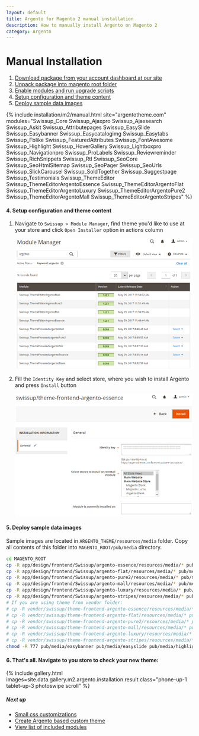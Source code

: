 ```yaml
---
layout: default
title: Argento for Magento 2 manual installation
description: How to manually install Argento on Magento 2
category: Argento
---
```


# Manual Installation

 1. [Download package from your account dashboard at our site](#download-package-from-your-account)
 2. [Unpack package into magento root folder](#unpack-package-into-magento-root-folder)
 3. [Enable modules and run upgrade scripts](#enable-modules-and-run-upgrade-scripts)
 4. [Setup configuration and theme content](#setup-configuration-and-theme-content)
 5. [Deploy sample data images](#deploy-sample-data-images)

{% include installation/m2/manual.html site="argentotheme.com" modules="Swissup_Core Swissup_Ajaxpro Swissup_Ajaxsearch Swissup_Askit Swissup_Attributepages Swissup_EasySlide Swissup_Easybanner Swissup_Easycatalogimg Swissup_Easytabs Swissup_Fblike Swissup_FeaturedAttributes Swissup_FontAwesome Swissup_Highlight Swissup_HoverGallery Swissup_Lightboxpro Swissup_Navigationpro Swissup_ProLabels Swissup_Reviewreminder Swissup_RichSnippets Swissup_Rtl Swissup_SeoCore Swissup_SeoHtmlSitemap Swissup_SeoPager Swissup_SeoUrls Swissup_SlickCarousel Swissup_SoldTogether Swissup_Suggestpage Swissup_Testimonials Swissup_ThemeEditor Swissup_ThemeEditorArgentoEssence Swissup_ThemeEditorArgentoFlat Swissup_ThemeEditorArgentoLuxury Swissup_ThemeEditorArgentoPure2 Swissup_ThemeEditorArgentoMall Swissup_ThemeEditorArgentoStripes" %}

#### 4. Setup configuration and theme content

1. Navigate to `Swissup > Module Manager`, find theme you'd like to use at
    your store and click `Open Installer` option in actions column

    ![Module manager](/images/m2/argento/installation/module_manager.png)

2. Fill the `Identity Key` and select store, where you wish to install Argento
    and press `Install` button

    ![Installation Form](/images/m2/argento/installation/form.png)

#### 5. Deploy sample data images

Sample images are located in `ARGENTO_THEME/resources/media` folder. Copy
all contents of this folder into `MAGENTO_ROOT/pub/media` directory.

```bash
cd MAGENTO_ROOT
cp -R app/design/frontend/Swissup/argento-essence/resources/media/* pub/media/
cp -R app/design/frontend/Swissup/argento-flat/resources/media/* pub/media/
cp -R app/design/frontend/Swissup/argento-pure2/resources/media/* pub/media/
cp -R app/design/frontend/Swissup/argento-mall/resources/media/* pub/media/
cp -R app/design/frontend/Swissup/argento-luxury/resources/media/* pub/media/
cp -R app/design/frontend/Swissup/argento-stripes/resources/media/* pub/media/
# If you are using theme from vendor folder:
# cp -R vendor/swissup/theme-frontend-argento-essence/resources/media/* pub/media/
# cp -R vendor/swissup/theme-frontend-argento-flat/resources/media/* pub/media/
# cp -R vendor/swissup/theme-frontend-argento-pure2/resources/media/* pub/media/
# cp -R vendor/swissup/theme-frontend-argento-mall/resources/media/* pub/media/
# cp -R vendor/swissup/theme-frontend-argento-luxury/resources/media/* pub/media/
# cp -R vendor/swissup/theme-frontend-argento-stripes/resources/media/* pub/media/
chmod -R 777 pub/media/easybanner pub/media/easyslide pub/media/highlight pub/media/wysiwyg
```

#### 6. That's all. Navigate to you store to check your new theme:

{% include gallery.html images=site.data.gallery.m2.argento.installation.result class="phone-up-1 tablet-up-3 photoswipe scroll" %}

##### Next up

- [Small css customizations](/m2/argento/customization/custom-css/)
- [Create Argento based custom theme](/m2/argento/customization/custom-theme/)
- [View list of included modules](/m2/argento/#extensions)
